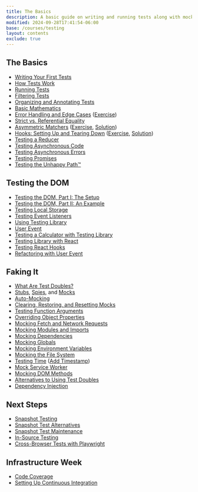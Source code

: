 ```yaml
---
title: The Basics
description: A basic guide on writing and running tests along with mock setups.
modified: 2024-09-28T17:41:54-06:00
base: /courses/testing
layout: contents
exclude: true
---
```


## The Basics

- [Writing Your First Tests](the-basics.md)
- [How Tests Work](how-tests-work.md)
- [Running Tests](running-tests.md)
- [Filtering Tests](filtering-tests.md)
- [Organizing and Annotating Tests](organizing-and-annotating-tests.md)
- [Basic Mathematics](basic-math.md)
- [Error Handling and Edge Cases](error-handling-and-edge-case-testing.md) ([Exercise](testing-for-errors-exercise.md))
- [Strict vs. Referential Equality](beyond-strict-equality.md)
- [Asymmetric Matchers](asymmetric-matchers.md) ([Exercise](asymmetric-matchers-exercise.md), [Solution](asymmetric-matchers-solution.md))
- [Hooks: Setting Up and Tearing Down](setting-up-and-tearing-down-with-hooks.md) ([Exercise](vitests-hooks-exercise.md), [Solution](vitest-hooks-solution.md))
- [Testing a Reducer](testing-a-reducer.md)
- [Testing Asynchronous Code](testing-asynchronous-code.md)
- [Testing Asynchronous Errors](testing-asynchronous-errors.md)
- [Testing Promises](testing-promises.md)
- [Testing the Unhappy Path™](unhappy-path.md)

## Testing the DOM

- [Testing the DOM, Part I: The Setup](testing-the-dom.md)
- [Testing the DOM, Part II: An Example](testing-the-dom-example.md)
- [Testing Local Storage](testing-local-storage.md)
- [Testing Event Listeners](testing-event-listeners-and-user-interactions.md)
- [Using Testing Library](testing-library.md)
- [User Event](user-event.md)
- [Testing a Calculator with Testing Library](testing-a-calculator-dom.md)
- [Testing Library with React](testing-library-with-react.md)
- [Testing React Hooks](testing-hooks-in-react.md)
- [Refactoring with User Event](accident-counter-with-user-event.md)

## Faking It

- [What Are Test Doubles?](test-doubles.md)
- [Stubs](stubs.md), [Spies](spies.md), and [Mocks](mocks.md)
- [Auto-Mocking](auto-mocking.md)
- [Clearing, Restoring, and Resetting Mocks](clearing-restoring-and-resetting-mocks.md)
- [Testing Function Arguments](testing-function-arguments.md)
- [Overriding Object Properties](overriding-object-properties.md)
- [Mocking Fetch and Network Requests](mocking-fetch-and-network-requests.md)
- [Mocking Modules and Imports](mocking-modules.md)
- [Mocking Dependencies](mocking-dependencies.md)
- [Mocking Globals](mocking-globals.md)
- [Mocking Environment Variables](mocking-environment-variables.md)
- [Mocking the File System](mocking-the-file-system.md)
- [Testing Time](mocking-time.md) ([Add Timestamp](exercise-add-timestamp.md))
- [Mock Service Worker](testing-with-mock-service-worker.md)
- [Mocking DOM Methods](mocking-dom-methods.md)
- [Alternatives to Using Test Doubles](alternatives-to-using-test-doubles.md)
- [Dependency Injection](dependency-injection.md)

## Next Steps

- [Snapshot Testing](snapshot-testing.md)
- [Snapshot Test Alternatives](snapshot-test-alternatives.md)
- [Snapshot Test Maintenance](snapshot-test-maintenance.md)
- [In-Source Testing](in-source-testing.md)
- [Cross-Browser Tests with Playwright](cross-browser-testing-with-playwright.md)

## Infrastructure Week

- [Code Coverage](code-coverage.md)
- [Setting Up Continuous Integration](continuous-integration.md)
